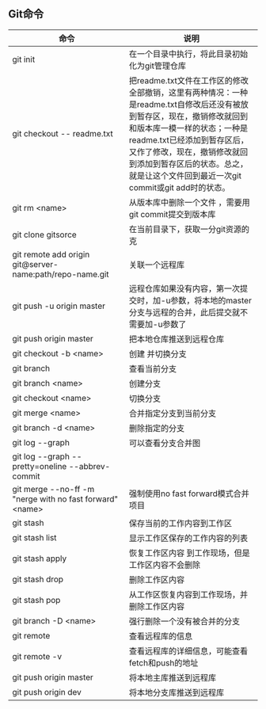 ## Git命令
<style>
table th:first-of-type {
    width: 220px;
}
</style>

| 命令 | 说明 |
| --- | --- |
|  git init   | 在一个目录中执行，将此目录初始化为git管理仓库 |   
| git checkout -- readme.txt | 把readme.txt文件在工作区的修改全部撤销，这里有两种情况：一种是readme.txt自修改后还没有被放到暂存区，现在，撤销修改就回到和版本库一模一样的状态；一种是readme.txt已经添加到暂存区后，又作了修改，现在，撤销修改就回到添加到暂存区后的状态。总之，就是让这个文件回到最近一次git commit或git add时的状态。|
| git rm \<name> | 从版本库中删除一个文件 ，需要用git commit提交到版本库 |
| git clone gitsorce | 在当前目录下，获取一分git资源的克 |
| git remote add origin git@server-name:path/repo-name.git | 关联一个远程库 | 
| git push -u origin master | 远程仓库如果没有内容，第一次提交时，加-u参数，将本地的master分支与远程的合并，此后提交就不需要加-u参数了 |
| git push origin master | 把本地仓库推送到远程仓库 |
| git checkout -b \<name> | 创建 并切换分支 |
| git branch | 查看当前分支 |
| git branch \<name> | 创建分支 |
| git checkout \<name> | 切换分支 | 
| git merge \<name> | 合并指定分支到当前分支 |
| git branch -d \<name> | 删除指定的分支 |
| git log --graph | 可以查看分支合并图|
| git log --graph --pretty=oneline --abbrev-commit | |
| git merge --no-ff -m "nerge with no fast forward" \<name> | 强制使用no fast forward模式合并项目|
| git stash | 保存当前的工作内容到工作区 |
| git stash list | 显示工作区保存的工作内容的列表 |
| git stash apply | 恢复工作区内容  到工作现场，但是工作区内容不会删除 |
| git stash drop | 删除工作区内容 |
| git stash pop | 从工作区恢复内容到工作现场，并删除工作区内容 |
| git branch -D \<name> | 强行删除一个没有被合并的分支 |
| git remote | 查看远程库的信息 |
| git remote -v | 查看远程库的详细信息，可能查看fetch和push的地址 |
| git push origin master| 将本地主库推送到远程库|
| git push origin dev | 将本地分支库推送到远程库 |

